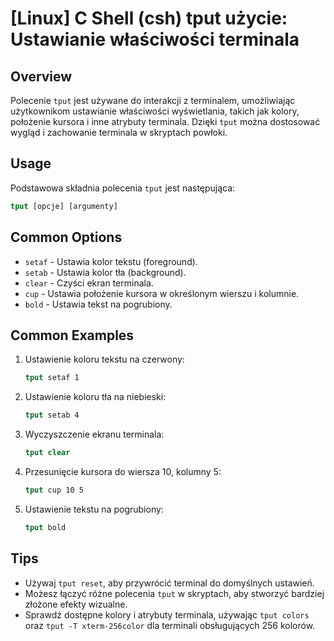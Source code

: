 # [Linux] C Shell (csh) tput użycie: Ustawianie właściwości terminala

## Overview
Polecenie `tput` jest używane do interakcji z terminalem, umożliwiając użytkownikom ustawianie właściwości wyświetlania, takich jak kolory, położenie kursora i inne atrybuty terminala. Dzięki `tput` można dostosować wygląd i zachowanie terminala w skryptach powłoki.

## Usage
Podstawowa składnia polecenia `tput` jest następująca:

```csh
tput [opcje] [argumenty]
```

## Common Options
- `setaf` - Ustawia kolor tekstu (foreground).
- `setab` - Ustawia kolor tła (background).
- `clear` - Czyści ekran terminala.
- `cup` - Ustawia położenie kursora w określonym wierszu i kolumnie.
- `bold` - Ustawia tekst na pogrubiony.

## Common Examples
1. Ustawienie koloru tekstu na czerwony:
   ```csh
   tput setaf 1
   ```

2. Ustawienie koloru tła na niebieski:
   ```csh
   tput setab 4
   ```

3. Wyczyszczenie ekranu terminala:
   ```csh
   tput clear
   ```

4. Przesunięcie kursora do wiersza 10, kolumny 5:
   ```csh
   tput cup 10 5
   ```

5. Ustawienie tekstu na pogrubiony:
   ```csh
   tput bold
   ```

## Tips
- Używaj `tput reset`, aby przywrócić terminal do domyślnych ustawień.
- Możesz łączyć różne polecenia `tput` w skryptach, aby stworzyć bardziej złożone efekty wizualne.
- Sprawdź dostępne kolory i atrybuty terminala, używając `tput colors` oraz `tput -T xterm-256color` dla terminali obsługujących 256 kolorów.